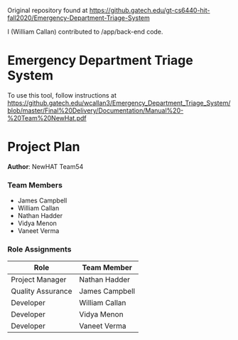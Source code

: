Original repository found at https://github.gatech.edu/gt-cs6440-hit-fall2020/Emergency-Department-Triage-System

I (William Callan) contributed to /app/back-end code.


# Emergency Department Triage System

To use this tool, follow instructions at https://github.gatech.edu/wcallan3/Emergency_Department_Triage_System/blob/master/Final%20Delivery/Documentation/Manual%20-%20Team%20NewHat.pdf


# Project Plan

**Author**: NewHAT Team54

### Team Members
- James Campbell
- William Callan
- Nathan Hadder
- Vidya Menon
- Vaneet Verma

### Role Assignments
|        Role       | Team Member     |
|-------------------|-----------------|
|  Project Manager  | Nathan Hadder   |
| Quality Assurance | James Campbell  |
| Developer         | William Callan  |
| Developer         | Vidya Menon     |
| Developer         | Vaneet Verma    | 
